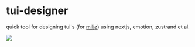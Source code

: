 # tui-designer

quick tool for designing tui's (for [miljø](https://gitlab.com/cxss/miljo)) using nextjs, emotion, zustrand et al.

![](https://ftp.cass.si/8810769i9.png)
